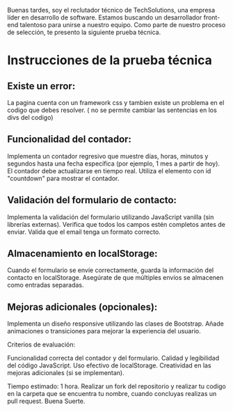 Buenas tardes, soy el reclutador técnico de TechSolutions, una empresa líder en desarrollo de software. Estamos buscando un desarrollador front-end talentoso para unirse a nuestro equipo. Como parte de nuestro proceso de selección, te presento la siguiente prueba técnica.

# Instrucciones de la prueba técnica

## Existe un error:

La pagina cuenta con un framework css y tambien existe un problema en el codigo que debes resolver. ( no se permite cambiar las sentencias en los divs del codigo)


## Funcionalidad del contador:

Implementa un contador regresivo que muestre días, horas, minutos y segundos hasta una fecha específica (por ejemplo, 1 mes a partir de hoy).
El contador debe actualizarse en tiempo real.
Utiliza el elemento con id "countdown" para mostrar el contador.


## Validación del formulario de contacto:

Implementa la validación del formulario utilizando JavaScript vanilla (sin librerías externas).
Verifica que todos los campos estén completos antes de enviar.
Valida que el email tenga un formato correcto.


## Almacenamiento en localStorage:

Cuando el formulario se envíe correctamente, guarda la información del contacto en localStorage.
Asegúrate de que múltiples envíos se almacenen como entradas separadas.


## Mejoras adicionales (opcionales):

Implementa un diseño responsive utilizando las clases de Bootstrap.
Añade animaciones o transiciones para mejorar la experiencia del usuario.



Criterios de evaluación:

Funcionalidad correcta del contador y del formulario.
Calidad y legibilidad del código JavaScript.
Uso efectivo de localStorage.
Creatividad en las mejoras adicionales (si se implementan).

Tiempo estimado: 1 hora.
Realizar un fork del repositorio y realizar tu codigo en la carpeta que se encuentra tu nombre, cuando concluyas realizas un pull request. Buena Suerte.